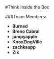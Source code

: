 #Think Inside the Box


###Team Members:
- **Burned**
- **Breno Cabral**
- **jumpyapple**
- **KnoxZingVille**
- **zachkaupp**
- **Zix**







<!--# Python Discord Code Jam Repository Template

## A Primer
Hello code jam participants! We've put together this repository template for you to use in [our code jams](https://pythondiscord.com/events/) or even other Python events!

This document will contain the following information:
1. [What does this template contain?](#what-does-this-template-contain)
2. [How do I use it?](#how-do-i-use-it)
3. [How do I adapt it to my project?](#how-do-i-adapt-it-to-my-project)

You can also look at [our style guide](https://pythondiscord.com/events/code-jams/code-style-guide/) to get more information about what we consider a maintainable code style.

## What does this template contain?

Here is a quick rundown of what each file in this repository contains:
- `LICENSE`: [The MIT License](https://opensource.org/licenses/MIT), an OSS approved license which grants rights to everyone to use and modify your projects and limits your liability. We highly recommend you to read the license.
- `.gitignore`: A list of files that will be ignored by Git. Most of them are auto-generated or contain data that you wouldn't want to share publicly.
- `dev-requirements.txt`: Every PyPI packages used for the project's development, to ensure a common and maintainable code style. [More on that below](#using-the-default-pip-setup).
- `tox.ini`: The configurations of two of our style tools: [`flake8`](https://pypi.org/project/flake8/) and [`isort`](https://pypi.org/project/isort/).
- `.pre-commit-config.yaml`: The configuration of the [`pre-commit`](https://pypi.org/project/pre-commit/) tool.
- `.github/workflows/lint.yaml`: A [GitHub Actions](https://github.com/features/actions) workflow, a set of actions run by GitHub on their server after each push, to ensure the style requirements are met.

Each of these files have comments for you to understand easily, and modify to fit your needs.

### flake8: general style rules

Our first and probably most important tool is flake8. It will run a set of plugins on your codebase and warn you about any non-conforming lines.
Here is a sample output:
```
~> flake8
./app.py:1:1: D100 Missing docstring in public module
./app.py:1:6: N802 function name 'helloWorld' should be lowercase
./app.py:1:16: E201 whitespace after '('
./app.py:1:17: ANN001 Missing type annotation for function argument 'name'
./app.py:1:23: ANN201 Missing return type annotation for public function
./app.py:2:1: D400 First line should end with a period
./app.py:2:1: D403 First word of the first line should be properly capitalized
./app.py:3:19: E225 missing whitespace around operator
```

Each line corresponds to an error. The first part is the file path, then the line number, and the column index.
Then comes the error code, a unique identifier of the error, and then a human-readable message.

If, for any reason, you do not wish to comply with this specific error on a specific line, you can add `# noqa: CODE` at the end of the line.
For example:
```python
def helloWorld():  # noqa: N802
    ...
```
will pass linting. Although we do not recommend ignoring errors unless you have a good reason to do so.

It is run by calling `flake8` in the project root.

#### Plugin List:

- `flake8-annotations`: Checks your code for the presence of [type-hints](https://docs.python.org/3/library/typing.html).
- `flake8-bandit`: Checks for common security breaches.
- `flake8-docstring`: Checks that you properly documented your code.
- `flake8-isort`: Makes sure you ran ISort on the project.

### ISort: automatic import sorting

This second tool will sort your imports according to the [PEP8](https://www.python.org/dev/peps/pep-0008/#imports). That's it! One less thing for you to do!

It is run by calling `isort .` in the project root. Notice the dot at the end, it tells ISort to use the current directory.

### Pre-commit: run linting before committing

This third tool doesn't check your code, but rather makes sure that you actually *do* check it.

It makes use of a feature called [Git hooks](https://git-scm.com/book/en/v2/Customizing-Git-Git-Hooks) which allow you to run a piece of code before running `git commit`.
The good thing about it is that it will cancel your commit if the lint doesn't pass. You won't have to wait for Github Actions to report and have a second fix commit.

It is *installed* by running `pre-commit install` and can be run manually by calling only `pre-commit`.

[Lint before you push!](https://soundcloud.com/lemonsaurusrex/lint-before-you-push)

#### Hooks List:

- `check-toml`: Lints and corrects your TOML files.
- `check-yaml`: Lints and corrects your YAML files.
- `end-of-file-fixer`: Makes sure you always have an empty line at the end of your file.
- `trailing-whitespaces`: Removes whitespaces at the end of each line.
- `python-check-blanket-noqa`: Forbids you from using noqas on large pieces of code.
- `isort`: Runs ISort.
- `flake8`: Runs flake8.

The last two hooks won't ship with their own environment but will rather run shell commands. You will have to modify them if you change your dependency manager.

## How do I use it?

### Creating your Team Repository

One person in the team, preferably the leader, will have to create the repository and add other members as collaborators.

1. In the top right corner of your screen, where **Clone** usually is, you have a **Use this template** button to click.

![](https://docs.github.com/assets/images/help/repository/use-this-template-button.png)

2. Give the repository a name and a description.

![](https://docs.github.com/assets/images/help/repository/create-repository-name.png)

3. Click **Create repository from template**.

4. Click **Settings** in your newly created repository.

![](https://docs.github.com/assets/images/help/repository/repo-actions-settings.png)

5. Select **Manage access**.

 Yes, this is inline html. The source image is too vertical to be displayed with 100% width. 
<img src="https://docs.github.com/assets/images/help/repository/manage-access-tab.png" style="width: 30%"></img>

6. Click **Invite a collaborator**.

![](https://docs.github.com/assets/images/help/repository/invite-a-collaborator-button.png)

7. Insert the names of each of your teammates, and invite them. Once they have accepted the invitation in their email, they will have write access to the repository.

You are now ready to go! Now sit down, relax, and wait for the kickstart!
Don't forget to swap "Python Discord" in the `LICENSE` file for the name of each of your team members or the name of your team after the start of the jam.

### Using the Default Pip Setup

Our default setup includes a bare requirement file to be used with a [virtual environment](https://docs.python.org/3/library/venv.html).

We recommend this if you never have used any other dependency manager, although if you have, feel free to switch to it. More on that below.

#### Creating the environment
Create a virtual environment in the folder `.venv`.
```shell
$ python -m venv .venv
```

#### Enter the environment
It will change based on your operating system and shell.
```shell
# Linux, Bash
$ source .venv/bin/activate
# Linux, Fish
$ source .venv/bin/activate.fish
# Linux, Csh
$ source .venv/bin/activate.csh
# Linux, PowerShell Core
$ .venv/bin/Activate.ps1
# Windows, cmd.exe
> .venv\Scripts\activate.bat
# Windows, PowerShell
> .venv\Scripts\Activate.ps1
```

#### Installing the Dependencies
Once the environment is created and activated, use this command to install the development dependencies.
```shell
$ pip install -r dev-requirements.txt
```

#### Exiting the environment
Interestingly enough, it is the same for every platform
```shell
$ deactivate
```

Once the environment is activated, all the commands listed previously should work. We highly recommend that you run `pre-commit install` as soon as possible.

## How do I adapt it to my project?

If you wish to use Pipenv or Poetry, you will have to move the dependencies in `dev-requirements.txt` to the development dependencies of your tool.

Additionally, you will have to open `.pre-commit-config.yaml` and `.github/workflows/lint.yaml` and uncomment the right section.

When installing new dependencies, don't forget to [pin them](https://pip.pypa.io/en/stable/user_guide/#pinned-version-numbers) by adding a version tag at the end.
For example, if I wish to install `Click`, a quick look at [PyPI](https://pypi.org/project/click/) tells me that 8.0.1 is the latest version.
I will then add `click ~= 8.0`, without the last number, to my dependency manager.

A code jam project is left unmaintained after the end of the event. If the dependencies aren't pinned, the project will break after the fist major change in an API.

## Final words

Don't forget to replace this README with an actual description of your project! Images are also welcome!

We hope this template will be helpful. Good luck in the jam! -->
